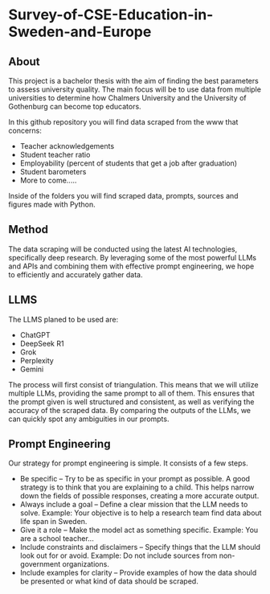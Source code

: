 # Survey-of-CSE-Education-in-Sweden-and-Europe

## About
This project is a bachelor thesis with the aim of finding the best parameters to assess university quality. The main focus will be to use data from multiple universities to determine how Chalmers University and the University of Gothenburg can become top educators. 

In this github repository you will find data scraped from the www that concerns:
- Teacher acknowledgements
- Student teacher ratio
- Employability (percent of students that get a job after graduation)
- Student barometers
-  More to come.....

  Inside of the folders you will find scraped data, prompts, sources and figures made with Python.   
  
## Method
The data scraping will be conducted using the latest AI technologies, specifically deep research. By leveraging some of the most powerful LLMs and APIs and combining them with effective prompt engineering, we hope to efficiently and accurately gather data.

## LLMS 
The LLMS planed to be used are: 
- ChatGPT
- DeepSeek R1
- Grok
- Perplexity
- Gemini 

The process will first consist of triangulation. This means that we will utilize multiple LLMs, providing the same prompt to all of them. This ensures that the prompt given is well structured and consistent, as well as verifying the accuracy of the scraped data. By comparing the outputs of the LLMs, we can quickly spot any ambiguities in our prompts.

## Prompt Engineering
Our strategy for prompt engineering is simple. It consists of a few steps.

- Be specific – Try to be as specific in your prompt as possible. A good strategy is to think that you are explaining to a child. This helps narrow down the fields of possible responses, creating a more accurate output.
- Always include a goal – Define a clear mission that the LLM needs to solve. Example: Your objective is to help a research team find data about life span in Sweden.
- Give it a role – Make the model act as something specific. Example: You are a school teacher...
- Include constraints and disclaimers – Specify things that the LLM should look out for or avoid. Example: Do not include sources from non-government organizations.
- Include examples for clarity – Provide examples of how the data should be presented or what kind of data should be scraped.
